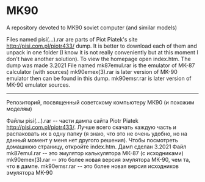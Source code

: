 # MK90

A repository devoted to MK90 soviet computer (and similar models)

Files named pisi(...).rar are parts of Piot Piatek's site http://pisi.com.pl/piotr433/ dump. It is better to download each of them and unpack in one folder (I know it is not really conveniently but at this moment I don't have another solution). To view the homepage open index.htm. The dump was made 3.2021
File named mk87emul.rar is the emulator of MK-87 calculator (with sources)
mk90emex(3).rar is later version of MK-90 emulator then can be found in this dump.
mk90emsr.rar is later version of MK-90 emulator sources.

_______________________________________________________________________________

Репозиторий, посвященный советскому компьютеру МК90 (и похожим моделям)

Файлы pisi(...).rar -- части дампа сайта Piotr Piatek http://pisi.com.pl/piotr433/. Лучше всего скачать каждую часть и распаковать их в одну папку (я знаю, что это не очень удобно, но на данный момент у меня нет другого решения). Чтобы посмотреть домашнюю страницу, откройте index.htm. Дамп сделан 3.2021
Файл mk87emul.rar -- это эмулятор калькулятора МК-87 (с исходниками)
mk90emex(3).rar -- это более новая версия эмулятора МК-90, чем та, что в дампе.
mk90emsr.rar -- это более новая версия исходников эмулятора МК-90
